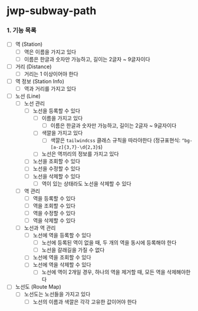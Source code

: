 # jwp-subway-path

### 1. 기능 목록

- [ ] 역 (Station)
  - [ ] 역은 이름을 가지고 있다
  - [ ] 이름은 한글과 숫자만 가능하고, 길이는 2글자 ~ 9글자이다
- [ ] 거리 (Distance)
  - [ ] 거리는 1 이상이어야 한다
- [ ] 역 정보 (Station Info)
  - [ ] 역과 거리를 가지고 있다
- [ ] 노선 (Line)
  - [ ] 노선 관리
    - [ ] 노선을 등록할 수 있다
      - [ ] 이름을 가지고 있다
        - [ ] 이름은 한글과 숫자만 가능하고, 길이는 2글자 ~ 9글자이다
      - [ ] 색깔을 가지고 있다
        - [ ] 색깔은 `tailwindcss` 클래스 규칙을 따라야한다 (정규표현식: `^bg-[a-z]{3,7}-\d{2,3}$`)
      - [ ] 노선은 역끼리의 정보를 가지고 있다
    - [ ] 노선을 조회할 수 있다
    - [ ] 노선을 수정할 수 있다
    - [ ] 노선을 삭제할 수 있다
      - [ ] 역이 있는 상태라도 노선을 삭제할 수 있다
  - [ ] 역 관리
    - [ ] 역을 등록할 수 있다
    - [ ] 역을 조회할 수 있다
    - [ ] 역을 수정할 수 있다
    - [ ] 역을 삭제할 수 있다
  - [ ] 노선과 역 관리
    - [ ] 노선에 역을 등록할 수 있다
      - [ ] 노선에 등록된 역이 없을 때, 두 개의 역을 동시에 등록해야 한다
      - [ ] 노선을 갈래길을 가질 수 없다
    - [ ] 노선에 역을 조회할 수 있다
    - [ ] 노선에 역을 삭제할 수 있다
      - [ ] 노선에 역이 2개일 경우, 하나의 역을 제거할 때, 모든 역을 삭제해야한다 
- [ ] 노선도 (Route Map)
  - [ ] 노선도는 노선들을 가지고 있다
    - [ ] 노선의 이름과 색깔은 각각 고유한 값이어야 한다
